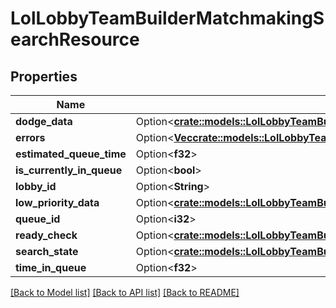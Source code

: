 # LolLobbyTeamBuilderMatchmakingSearchResource

## Properties

Name | Type | Description | Notes
------------ | ------------- | ------------- | -------------
**dodge_data** | Option<[**crate::models::LolLobbyTeamBuilderMatchmakingDodgeData**](LolLobbyTeamBuilderMatchmakingDodgeData.md)> |  | [optional]
**errors** | Option<[**Vec<crate::models::LolLobbyTeamBuilderMatchmakingSearchErrorResource>**](LolLobbyTeamBuilderMatchmakingSearchErrorResource.md)> |  | [optional]
**estimated_queue_time** | Option<**f32**> |  | [optional]
**is_currently_in_queue** | Option<**bool**> |  | [optional]
**lobby_id** | Option<**String**> |  | [optional]
**low_priority_data** | Option<[**crate::models::LolLobbyTeamBuilderMatchmakingLowPriorityData**](LolLobbyTeamBuilderMatchmakingLowPriorityData.md)> |  | [optional]
**queue_id** | Option<**i32**> |  | [optional]
**ready_check** | Option<[**crate::models::LolLobbyTeamBuilderMatchmakingReadyCheckResource**](LolLobbyTeamBuilderMatchmakingReadyCheckResource.md)> |  | [optional]
**search_state** | Option<[**crate::models::LolLobbyTeamBuilderMatchmakingSearchState**](LolLobbyTeamBuilderMatchmakingSearchState.md)> |  | [optional]
**time_in_queue** | Option<**f32**> |  | [optional]

[[Back to Model list]](../README.md#documentation-for-models) [[Back to API list]](../README.md#documentation-for-api-endpoints) [[Back to README]](../README.md)


